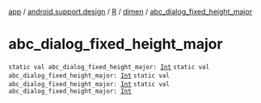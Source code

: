 [app](../../../index.md) / [android.support.design](../../index.md) / [R](../index.md) / [dimen](index.md) / [abc_dialog_fixed_height_major](.)

# abc_dialog_fixed_height_major

`static val abc_dialog_fixed_height_major: `[`Int`](https://kotlinlang.org/api/latest/jvm/stdlib/kotlin/-int/index.html)
`static val abc_dialog_fixed_height_major: `[`Int`](https://kotlinlang.org/api/latest/jvm/stdlib/kotlin/-int/index.html)
`static val abc_dialog_fixed_height_major: `[`Int`](https://kotlinlang.org/api/latest/jvm/stdlib/kotlin/-int/index.html)
`static val abc_dialog_fixed_height_major: `[`Int`](https://kotlinlang.org/api/latest/jvm/stdlib/kotlin/-int/index.html)